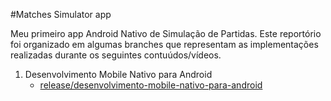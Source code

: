 #Matches Simulator app

Meu primeiro app Android Nativo de Simulação de Partidas. Este reportório foi organizado em algumas branches que representam as implementações realizadas durante os seguintes contuúdos/vídeos.

1. Desenvolvimento Mobile Nativo para Android
   - [release/desenvolvimento-mobile-nativo-para-android](https://github.com/Jonas-Edu/matches-simulator-app/tree/release/desenvolvimento-mobile-nativo-para-android)
